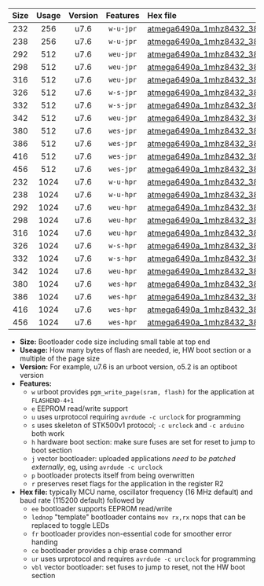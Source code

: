 |Size|Usage|Version|Features|Hex file|
|:-:|:-:|:-:|:-:|:--|
|232|256|u7.6|`w-u-jpr`|[atmega6490a_1mhz8432_38400bps_ur_vbl.hex](https://raw.githubusercontent.com/stefanrueger/urboot/main/atmega6490a_1mhz8432_38400bps_ur_vbl.hex)|
|238|256|u7.6|`w-u-jpr`|[atmega6490a_1mhz8432_38400bps_lednop_ur_vbl.hex](https://raw.githubusercontent.com/stefanrueger/urboot/main/atmega6490a_1mhz8432_38400bps_lednop_ur_vbl.hex)|
|292|512|u7.6|`weu-jpr`|[atmega6490a_1mhz8432_38400bps_ee_ur_vbl.hex](https://raw.githubusercontent.com/stefanrueger/urboot/main/atmega6490a_1mhz8432_38400bps_ee_ur_vbl.hex)|
|298|512|u7.6|`weu-jpr`|[atmega6490a_1mhz8432_38400bps_ee_lednop_ur_vbl.hex](https://raw.githubusercontent.com/stefanrueger/urboot/main/atmega6490a_1mhz8432_38400bps_ee_lednop_ur_vbl.hex)|
|316|512|u7.6|`weu-jpr`|[atmega6490a_1mhz8432_38400bps_ee_lednop_fr_ur_vbl.hex](https://raw.githubusercontent.com/stefanrueger/urboot/main/atmega6490a_1mhz8432_38400bps_ee_lednop_fr_ur_vbl.hex)|
|326|512|u7.6|`w-s-jpr`|[atmega6490a_1mhz8432_38400bps_vbl.hex](https://raw.githubusercontent.com/stefanrueger/urboot/main/atmega6490a_1mhz8432_38400bps_vbl.hex)|
|332|512|u7.6|`w-s-jpr`|[atmega6490a_1mhz8432_38400bps_lednop_vbl.hex](https://raw.githubusercontent.com/stefanrueger/urboot/main/atmega6490a_1mhz8432_38400bps_lednop_vbl.hex)|
|342|512|u7.6|`weu-jpr`|[atmega6490a_1mhz8432_38400bps_ee_lednop_fr_ce_ur_vbl.hex](https://raw.githubusercontent.com/stefanrueger/urboot/main/atmega6490a_1mhz8432_38400bps_ee_lednop_fr_ce_ur_vbl.hex)|
|380|512|u7.6|`wes-jpr`|[atmega6490a_1mhz8432_38400bps_ee_vbl.hex](https://raw.githubusercontent.com/stefanrueger/urboot/main/atmega6490a_1mhz8432_38400bps_ee_vbl.hex)|
|386|512|u7.6|`wes-jpr`|[atmega6490a_1mhz8432_38400bps_ee_lednop_vbl.hex](https://raw.githubusercontent.com/stefanrueger/urboot/main/atmega6490a_1mhz8432_38400bps_ee_lednop_vbl.hex)|
|416|512|u7.6|`wes-jpr`|[atmega6490a_1mhz8432_38400bps_ee_lednop_fr_vbl.hex](https://raw.githubusercontent.com/stefanrueger/urboot/main/atmega6490a_1mhz8432_38400bps_ee_lednop_fr_vbl.hex)|
|456|512|u7.6|`wes-jpr`|[atmega6490a_1mhz8432_38400bps_ee_lednop_fr_ce_vbl.hex](https://raw.githubusercontent.com/stefanrueger/urboot/main/atmega6490a_1mhz8432_38400bps_ee_lednop_fr_ce_vbl.hex)|
|232|1024|u7.6|`w-u-hpr`|[atmega6490a_1mhz8432_38400bps_ur.hex](https://raw.githubusercontent.com/stefanrueger/urboot/main/atmega6490a_1mhz8432_38400bps_ur.hex)|
|238|1024|u7.6|`w-u-hpr`|[atmega6490a_1mhz8432_38400bps_lednop_ur.hex](https://raw.githubusercontent.com/stefanrueger/urboot/main/atmega6490a_1mhz8432_38400bps_lednop_ur.hex)|
|292|1024|u7.6|`weu-hpr`|[atmega6490a_1mhz8432_38400bps_ee_ur.hex](https://raw.githubusercontent.com/stefanrueger/urboot/main/atmega6490a_1mhz8432_38400bps_ee_ur.hex)|
|298|1024|u7.6|`weu-hpr`|[atmega6490a_1mhz8432_38400bps_ee_lednop_ur.hex](https://raw.githubusercontent.com/stefanrueger/urboot/main/atmega6490a_1mhz8432_38400bps_ee_lednop_ur.hex)|
|316|1024|u7.6|`weu-hpr`|[atmega6490a_1mhz8432_38400bps_ee_lednop_fr_ur.hex](https://raw.githubusercontent.com/stefanrueger/urboot/main/atmega6490a_1mhz8432_38400bps_ee_lednop_fr_ur.hex)|
|326|1024|u7.6|`w-s-hpr`|[atmega6490a_1mhz8432_38400bps.hex](https://raw.githubusercontent.com/stefanrueger/urboot/main/atmega6490a_1mhz8432_38400bps.hex)|
|332|1024|u7.6|`w-s-hpr`|[atmega6490a_1mhz8432_38400bps_lednop.hex](https://raw.githubusercontent.com/stefanrueger/urboot/main/atmega6490a_1mhz8432_38400bps_lednop.hex)|
|342|1024|u7.6|`weu-hpr`|[atmega6490a_1mhz8432_38400bps_ee_lednop_fr_ce_ur.hex](https://raw.githubusercontent.com/stefanrueger/urboot/main/atmega6490a_1mhz8432_38400bps_ee_lednop_fr_ce_ur.hex)|
|380|1024|u7.6|`wes-hpr`|[atmega6490a_1mhz8432_38400bps_ee.hex](https://raw.githubusercontent.com/stefanrueger/urboot/main/atmega6490a_1mhz8432_38400bps_ee.hex)|
|386|1024|u7.6|`wes-hpr`|[atmega6490a_1mhz8432_38400bps_ee_lednop.hex](https://raw.githubusercontent.com/stefanrueger/urboot/main/atmega6490a_1mhz8432_38400bps_ee_lednop.hex)|
|416|1024|u7.6|`wes-hpr`|[atmega6490a_1mhz8432_38400bps_ee_lednop_fr.hex](https://raw.githubusercontent.com/stefanrueger/urboot/main/atmega6490a_1mhz8432_38400bps_ee_lednop_fr.hex)|
|456|1024|u7.6|`wes-hpr`|[atmega6490a_1mhz8432_38400bps_ee_lednop_fr_ce.hex](https://raw.githubusercontent.com/stefanrueger/urboot/main/atmega6490a_1mhz8432_38400bps_ee_lednop_fr_ce.hex)|

- **Size:** Bootloader code size including small table at top end
- **Useage:** How many bytes of flash are needed, ie, HW boot section or a multiple of the page size
- **Version:** For example, u7.6 is an urboot version, o5.2 is an optiboot version
- **Features:**
  + `w` urboot provides `pgm_write_page(sram, flash)` for the application at `FLASHEND-4+1`
  + `e` EEPROM read/write support
  + `u` uses urprotocol requiring `avrdude -c urclock` for programming
  + `s` uses skeleton of STK500v1 protocol; `-c urclock` and `-c arduino` both work
  + `h` hardware boot section: make sure fuses are set for reset to jump to boot section
  + `j` vector bootloader: uploaded applications *need to be patched externally*, eg, using `avrdude -c urclock`
  + `p` bootloader protects itself from being overwritten
  + `r` preserves reset flags for the application in the register R2
- **Hex file:** typically MCU name, oscillator frequency (16 MHz default) and baud rate (115200 default) followed by
  + `ee` bootloader supports EEPROM read/write
  + `lednop` "template" bootloader contains `mov rx,rx` nops that can be replaced to toggle LEDs
  + `fr` bootloader provides non-essential code for smoother error handing
  + `ce` bootloader provides a chip erase command
  + `ur` uses urprotocol and requires `avrdude -c urclock` for programming
  + `vbl` vector bootloader: set fuses to jump to reset, not the HW boot section
